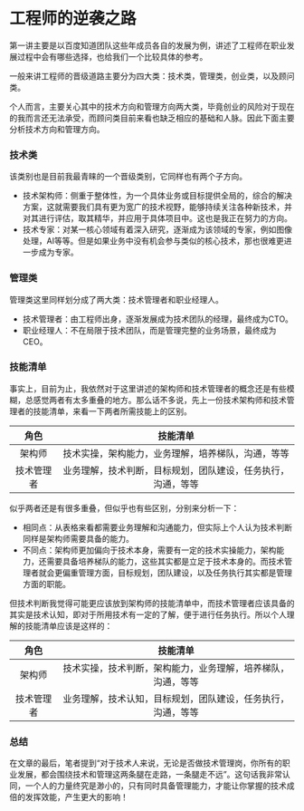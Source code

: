 # 工程师的逆袭之路

第一讲主要是以百度知道团队这些年成员各自的发展为例，讲述了工程师在职业发展过程中会有哪些选择，也给我们一个比较具体的参考。

一般来讲工程师的晋级道路主要分为四大类：技术类，管理类，创业类，以及顾问类。

个人而言，主要关心其中的技术方向和管理方向两大类，毕竟创业的风险对于现在的我而言还无法承受，而顾问类目前来看也缺乏相应的基础和人脉。因此下面主要分析技术方向和管理方向。

### 技术类

该类别也是目前我最青睐的一个晋级类别，它同样也有两个子方向。

* 技术架构师：侧重于整体性，为一个具体业务或目标提供全局的，综合的解决方案，这就需要我们具有更为宽广的技术视野，能够持续关注各种新技术，并对其进行评估，取其精华，并应用于具体项目中。这也是我正在努力的方向。
* 技术专家：对某一核心领域有着深入研究，逐渐成为该领域的专家，例如图像处理，AI等等。但是如果业务中没有机会参与类似的核心技术，那也很难更进一步成为专家。

### 管理类

管理类这里同样划分成了两大类：技术管理者和职业经理人。

* 技术管理者：由工程师出身，逐渐发展成为技术团队的经理，最终成为CTO。
* 职业经理人：不在局限于技术团队，而是管理完整的业务场景，最终成为CEO。

### 技能清单

事实上，目前为止，我依然对于这里讲述的架构师和技术管理者的概念还是有些模糊，总感觉两者有太多重叠的地方。那么话不多说，先上一份技术架构师和技术管理者的技能清单，来看一下两者所需技能上的区别。

| 角色 | 技能清单 |
| :---: | :---: |
| 架构师 | 技术实操，架构能力，业务理解，培养梯队，沟通，等等 |
| 技术管理者 | 业务理解，技术判断，目标规划，团队建设，任务执行，沟通，等等 |

似乎两者还是有很多重叠，但似乎也有些区别，分别来分析一下：

* 相同点：从表格来看都需要业务理解和沟通能力，但实际上个人认为技术判断同样是架构师需要具备的能力。
* 不同点：架构师更加偏向于技术本身，需要有一定的技术实操能力，架构能力，还需要具备培养梯队的能力，这些其实都是立足于技术本身的。而技术管理者就会更偏重管理方面，目标规划，团队建设，以及任务执行其实都是管理方面的职能。

但技术判断我觉得可能更应该放到架构师的技能清单中，而技术管理者应该具备的其实是技术认知，即对于所用技术有一定的了解，便于进行任务执行。所以个人理解的技能清单应该是这样的：

| 角色 | 技能清单 |
| :---: | :---: |
| 架构师 | 技术实操，技术判断，架构能力，业务理解，培养梯队，沟通，等等 |
| 技术管理者 | 业务理解，技术认知，目标规划，团队建设，任务执行，沟通，等等 |

### 总结

在文章的最后，笔者提到“对于技术人来说，无论是否做技术管理岗，你所有的职业发展，都会围绕技术和管理这两条腿在走路，一条腿走不远”。这句话我非常认同，一个人的力量终究是渺小的，只有同时具备管理能力，才能让你掌握的技术成倍的发挥效能，产生更大的影响！

